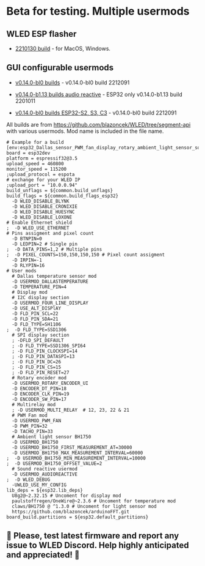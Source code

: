 # Beta for testing. Multiple usermods

## WLED ESP flasher
- [2210130 build](https://github.com/srg74/WLED-wemos-shield/tree/master/resources/Firmware/WLED_%20ESP_Flasher) - for MacOS, Windows.

## GUI configurable usermods

- [v0.14.0-bl0 builds](https://github.com/srg74/WLED-wemos-shield/tree/master/resources/experimental/Firmware) - v0.14.0-bl0 build 2212091

- [v0.14.0-b1.13 builds audio reactive](https://github.com/srg74/WLED-wemos-shield/tree/master/resources/experimental/Firmware/AudioReactive) - ESP32 only v0.14.0-b1.13 build 2201011

- [v0.14.0-bl0 builds ESP32-S2, S3, C3](https://github.com/srg74/WLED-wemos-shield/tree/master/resources/experimental/Firmware/ESP32-S2,S3,C3) - v0.14.0-bl0 build 2212091

All builds are from https://github.com/blazoncek/WLED/tree/segment-api with various usermods. Mod name is included in the file name.

```
# Example for a build
[env:esp32_Dallas_sensor_PWM_fan_display_rotary_ambient_light_sensor_sound_mods]
board = esp32dev
platform = espressif32@3.5
upload_speed = 460800
monitor_speed = 115200
;upload_protocol = espota
# exchange for your WLED IP
;upload_port = "10.0.0.94"
build_unflags = ${common.build_unflags}
build_flags = ${common.build_flags_esp32}
  -D WLED_DISABLE_BLYNK
  -D WLED_DISABLE_CRONIXIE
  -D WLED_DISABLE_HUESYNC
  -D WLED_DISABLE_LOXONE
# Enable Ethernet shield
;  -D WLED_USE_ETHERNET
# Pins assigment and pixel count
  -D BTNPIN=0
  -D LEDPIN=2 # Single pin
;  -D DATA_PINS=1,2 # Multiple pins
;  -D PIXEL_COUNTS=150,150,150,150 # Pixel count assigment
  -D IRPIN=-1
  -D RLYPIN=16
# User mods
  # Dallas temperature sensor mod
  -D USERMOD_DALLASTEMPERATURE
  -D TEMPERATURE_PIN=4
  # Display mod
  # I2C display section
  -D USERMOD_FOUR_LINE_DISPLAY
  -D USE_ALT_DISPlAY
  -D FLD_PIN_SCL=22
  -D FLD_PIN_SDA=21
  -D FLD_TYPE=SH1106
;  -D FLD_TYPE=SSD1306
  # SPI display section
  ; -DFLD_SPI_DEFAULT
  ; -D FLD_TYPE=SSD1306_SPI64
  ; -D FLD_PIN_CLOCKSPI=14
  ; -D FLD_PIN_DATASPI=13
  ; -D FLD_PIN_DC=26
  ; -D FLD_PIN_CS=15
  ; -D FLD_PIN_RESET=27
  # Rotary encoder mod
  -D USERMOD_ROTARY_ENCODER_UI
  -D ENCODER_DT_PIN=18
  -D ENCODER_CLK_PIN=19
  -D ENCODER_SW_PIN=17
  # Multirelay mod
  ; -D USERMOD_MULTI_RELAY  # 12, 23, 22 & 21
  # PWM Fan mod
  -D USERMOD_PWM_FAN
  -D PWM_PIN=32
  -D TACHO_PIN=33
  # Ambient light sensor BH1750
  -D USERMOD_BH1750
  -D USERMOD_BH1750_FIRST_MEASUREMENT_AT=30000
  -D USERMOD_BH1750_MAX_MEASUREMENT_INTERVAL=60000
;  -D USERMOD_BH1750_MIN_MEASUREMENT_INTERVAL=10000
;  -D USERMOD_BH1750_OFFSET_VALUE=2
  # Sound reactive usermod
  -D USERMOD_AUDIOREACTIVE
;  -D WLED_DEBUG
  -UWLED_USE_MY_CONFIG
lib_deps = ${esp32.lib_deps}
  U8g2@~2.32.15 # Uncoment for display mod
  paulstoffregen/OneWire@~2.3.6 # Uncoment for temperature mod
  claws/BH1750 @ ^1.3.0 # Uncoment for light sensor mod
  https://github.com/blazoncek/arduinoFFT.git
board_build.partitions = ${esp32.default_partitions}
```

## 🔴 Please, test latest firmware and report any issue to WLED Discord. Help highly anticipated and appreciated! 🔴
